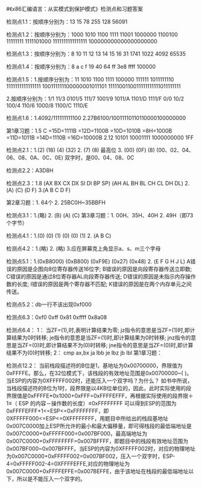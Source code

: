 #《x86汇编语言：从实模式到保护模式》检测点和习题答案 

检测点1.1：按顺序分别为：13  15  78  255  128  56091

检测点1.2：按顺序分别为：1000  1010  1100  1111  11001  1000000  1100100  11111111  1111101000  1111111111111111  100000000000000000000

检测点1.3：按顺序分别为：8  10  11  12  13  14  15  16  31  1741  1022  4092  65535

检测点1.4：按顺序分别为：8  a  c  f  19  40  64  ff  3e8  ffff  100000

检测点1.5：1.按顺序分别为：11  1010  1100  1111  100000  111111  1011111110  1111111111111111  100111111100000001011101  1111100110011111111111011111111

2.按顺序分别为：1/1  11/3  0101/5  111/7  1001/9  1011/A  1101/D  1111/F  0/0  10/2  100/4  110/6  1000/8  1100/C  1110/E

检测点1.6：1.4092/111111111100    2.27B6100/10011110110110000100000000

第1章习题：1.5  C  =15D=1111B  =12D=1100B  =10D=1010B  =8H=1000B  =11D=1011B  =14D=1110B  =16D=10000B  2.12  10101 10001111  1000000000 1FF
 
检测点2.1：1.(2)  (16)  (4)  (32)  2. (7)  (8)  最高位 3. (00)  (0F)  (8)  (00、02、04、06、08、0A、0C、0E)  双字时，是00、04、08、0C

检测点2.2：A3D8H

检测点2.3：1.8  (AX BX CX DX SI DI BP SP)  (AH AL BH BL CH CL DH DL)  2.(A)  (C)  (D  F)  3.(A B C D F)

第2章习题：1.  64个   2. 25BC0H~35BBFH
 
检测点3.1：1.(略)    2. (B)  (A)  (C)
第3章习题：1.  00H、35H、40H   2. 49H（即73个字节）
 
检测点4.1：1.(0)  (0)  (1)  (0)  (0)  (1)  2. (A B C) 
 
检测点4.2：1.(略)   2. (略)  3.应在屏幕克上角显示a、s、m三个字母
 
检测点5.1：1.(0xB8000)  (0xB800)  (0xF9E)  (0x27)  (0x48) 2. (E F G H J L)  A错误的原因是企图向8位寄存器传送16位字; B错误的原因是向段寄存器传送立即数; C错误的原因是通过8位寄存器AL向段寄存器传送; D错误的原因是未指示内存操作数的长度; I错误的原因是两个寄存器不匹配; K错误的原因是在两个内存单元之间传送。

检测点5.2：db一行不该出现0xf000
 
检测点6.3：0xf0  0xff  0x81  0xffff  0x8a08

检测点6.4：
1：
   当ZF=(1),时,表明计算结果为零;    jz指令的意思是当ZF=(1)时,即计算结果为0时转移;    je指令的意思是当ZF=(1)时,即计算结果为0时转移;    jnz指令的意思是当ZF=(0)时,即计算结果不为(0)时转移;    jne指令的意思是当ZF=(0)时,即计算结果不为(0)时转移; 2：
  cmp ax,bx
  ja  lbb
  je  lbz
  jb  lbl
第1章习题：
 
检测点12.2：  当前栈段描述符的B位是1，基地址为0x00700000，界限值为0xFFFFE。那么，在32位模式下，该栈段的有效地址范围是0x00700000~(        )。当ESP的内容为0XFFFFF002时，还能压入一个双字吗？为什么？ 如书中所说，当栈段描述符的B位为1时，段界限是以4KB位单位的，因此，此时实际使用的段界限值是0xFFFFE*0x1000+0xFFF=0xFFFFEFFF，再根据实际使用的段界限＋1≤（ ESP 的内容－操作数的长度）≤0xFFFFFFFF
可以得到ESP的范围为0xFFFFEFFF+1<=ESP<=0xFFFFFFFF，即0XFFFFF000<=ESP<=0XFFFFFFFF，用题目中所给出的栈段基地址0x007C0000加上ESP所允许的最小和最大偏移量，即可得栈段的最低端地址是0x007C0000+0xFFFFF000=0x007BF000，最高端地址为0x007C0000+0xFFFFFFFF=0x007BFFFF，即题目中的栈段有效地址范围为0x007BF000~0x007BFFFF。当ESP的内容为0XFFFFF002时，对应的物理地址为0x007C0000+0xFFFFF002=0x007BF002，压入一个双字时，ESP-4=0xFFFFF002-4=0XFFFFEFFE,对应的物理地址为0x007C0000+0xFFFFEFFE=0x007BEFFE，由于该地址在栈段的最低端地址以下，所以是不能压入一个双字的。